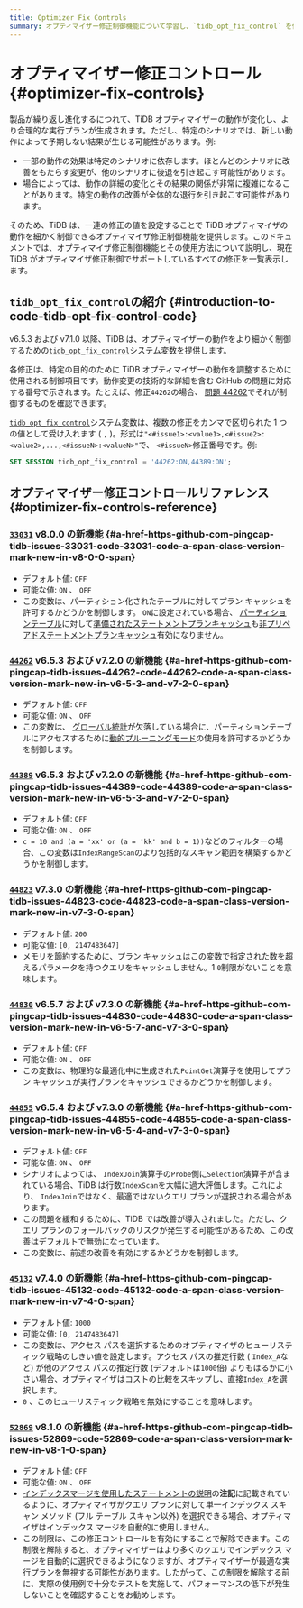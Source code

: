 ```yaml
---
title: Optimizer Fix Controls
summary: オプティマイザー修正制御機能について学習し、`tidb_opt_fix_control` を使用して TiDB オプティマイザーをより細かく制御する方法について説明します。
---
```


# オプティマイザー修正コントロール {#optimizer-fix-controls}

製品が繰り返し進化するにつれて、TiDB オプティマイザーの動作が変化し、より合理的な実行プランが生成されます。ただし、特定のシナリオでは、新しい動作によって予期しない結果が生じる可能性があります。例:

-   一部の動作の効果は特定のシナリオに依存します。ほとんどのシナリオに改善をもたらす変更が、他のシナリオに後退を引き起こす可能性があります。
-   場合によっては、動作の詳細の変化とその結果の関係が非常に複雑になることがあります。特定の動作の改善が全体的な退行を引き起こす可能性があります。

そのため、TiDB は、一連の修正の値を設定することで TiDB オプティマイザの動作を細かく制御できるオプティマイザ修正制御機能を提供します。このドキュメントでは、オプティマイザ修正制御機能とその使用方法について説明し、現在 TiDB がオプティマイザ修正制御でサポートしているすべての修正を一覧表示します。

## <code>tidb_opt_fix_control</code>の紹介 {#introduction-to-code-tidb-opt-fix-control-code}

v6.5.3 および v7.1.0 以降、TiDB は、オプティマイザーの動作をより細かく制御するための[`tidb_opt_fix_control`](/system-variables.md#tidb_opt_fix_control-new-in-v653-and-v710)システム変数を提供します。

各修正は、特定の目的のために TiDB オプティマイザーの動作を調整するために使用される制御項目です。動作変更の技術的な詳細を含む GitHub の問題に対応する番号で示されます。たとえば、修正`44262`の場合、 [問題 44262](https://github.com/pingcap/tidb/issues/44262)でそれが制御するものを確認できます。

[`tidb_opt_fix_control`](/system-variables.md#tidb_opt_fix_control-new-in-v653-and-v710)システム変数は、複数の修正をカンマで区切られた 1 つの値として受け入れます ( `,` )。形式は`"<#issue1>:<value1>,<#issue2>:<value2>,...,<#issueN>:<valueN>"`で、 `<#issueN>`修正番号です。例:

```sql
SET SESSION tidb_opt_fix_control = '44262:ON,44389:ON';
```

## オプティマイザー修正コントロールリファレンス {#optimizer-fix-controls-reference}

### <a href="https://github.com/pingcap/tidb/issues/33031"><code>33031</code></a> <span class="version-mark">v8.0.0 の新機能</span> {#a-href-https-github-com-pingcap-tidb-issues-33031-code-33031-code-a-span-class-version-mark-new-in-v8-0-0-span}

-   デフォルト値: `OFF`
-   可能な値: `ON` 、 `OFF`
-   この変数は、パーティション化されたテーブルに対してプラン キャッシュを許可するかどうかを制御します。 `ON`に設定されている場合、 [パーティションテーブル](/partitioned-table.md)に対して[準備されたステートメントプランキャッシュ](/sql-prepared-plan-cache.md)も[非プリペアドステートメントプランキャッシュ](/sql-non-prepared-plan-cache.md)有効になりません。

### <a href="https://github.com/pingcap/tidb/issues/44262"><code>44262</code></a> <span class="version-mark">v6.5.3 および v7.2.0 の新機能</span> {#a-href-https-github-com-pingcap-tidb-issues-44262-code-44262-code-a-span-class-version-mark-new-in-v6-5-3-and-v7-2-0-span}

-   デフォルト値: `OFF`
-   可能な値: `ON` 、 `OFF`
-   この変数は、 [グローバル統計](/statistics.md#collect-statistics-of-partitioned-tables-in-dynamic-pruning-mode)が欠落している場合に、パーティションテーブルにアクセスするために[動的プルーニングモード](/partitioned-table.md#dynamic-pruning-mode)の使用を許可するかどうかを制御します。

### <a href="https://github.com/pingcap/tidb/issues/44389"><code>44389</code></a> <span class="version-mark">v6.5.3 および v7.2.0 の新機能</span> {#a-href-https-github-com-pingcap-tidb-issues-44389-code-44389-code-a-span-class-version-mark-new-in-v6-5-3-and-v7-2-0-span}

-   デフォルト値: `OFF`
-   可能な値: `ON` 、 `OFF`
-   `c = 10 and (a = 'xx' or (a = 'kk' and b = 1))`などのフィルターの場合、この変数は`IndexRangeScan`のより包括的なスキャン範囲を構築するかどうかを制御します。

### <a href="https://github.com/pingcap/tidb/issues/44823"><code>44823</code></a> <span class="version-mark">v7.3.0 の新機能</span> {#a-href-https-github-com-pingcap-tidb-issues-44823-code-44823-code-a-span-class-version-mark-new-in-v7-3-0-span}

-   デフォルト値: `200`
-   可能な値: `[0, 2147483647]`
-   メモリを節約するために、プラン キャッシュはこの変数で指定された数を超えるパラメータを持つクエリをキャッシュしません。1 `0`制限がないことを意味します。

### <a href="https://github.com/pingcap/tidb/issues/44830"><code>44830</code></a> <span class="version-mark">v6.5.7 および v7.3.0 の新機能</span> {#a-href-https-github-com-pingcap-tidb-issues-44830-code-44830-code-a-span-class-version-mark-new-in-v6-5-7-and-v7-3-0-span}

-   デフォルト値: `OFF`
-   可能な値: `ON` 、 `OFF`
-   この変数は、物理的な最適化中に生成された`PointGet`演算子を使用してプラン キャッシュが実行プランをキャッシュできるかどうかを制御します。

### <a href="https://github.com/pingcap/tidb/issues/44855"><code>44855</code></a> <span class="version-mark">v6.5.4 および v7.3.0 の新機能</span> {#a-href-https-github-com-pingcap-tidb-issues-44855-code-44855-code-a-span-class-version-mark-new-in-v6-5-4-and-v7-3-0-span}

-   デフォルト値: `OFF`
-   可能な値: `ON` 、 `OFF`
-   シナリオによっては、 `IndexJoin`演算子の`Probe`側に`Selection`演算子が含まれている場合、TiDB は行数`IndexScan`を大幅に過大評価します。これにより、 `IndexJoin`ではなく、最適ではないクエリ プランが選択される場合があります。
-   この問題を緩和するために、TiDB では改善が導入されました。ただし、クエリ プランのフォールバックのリスクが発生する可能性があるため、この改善はデフォルトで無効になっています。
-   この変数は、前述の改善を有効にするかどうかを制御します。

### <a href="https://github.com/pingcap/tidb/issues/45132"><code>45132</code></a> <span class="version-mark">v7.4.0 の新機能</span> {#a-href-https-github-com-pingcap-tidb-issues-45132-code-45132-code-a-span-class-version-mark-new-in-v7-4-0-span}

-   デフォルト値: `1000`
-   可能な値: `[0, 2147483647]`
-   この変数は、アクセス パスを選択するためのオプティマイザのヒューリスティック戦略のしきい値を設定します。アクセス パスの推定行数 ( `Index_A`など) が他のアクセス パスの推定行数 (デフォルトは`1000`倍) よりもはるかに小さい場合、オプティマイザはコストの比較をスキップし、直接`Index_A`を選択します。
-   `0` 、このヒューリスティック戦略を無効にすることを意味します。

### <a href="https://github.com/pingcap/tidb/issues/52869"><code>52869</code></a> <span class="version-mark">v8.1.0 の新機能</span> {#a-href-https-github-com-pingcap-tidb-issues-52869-code-52869-code-a-span-class-version-mark-new-in-v8-1-0-span}

-   デフォルト値: `OFF`
-   可能な値: `ON` 、 `OFF`
-   [インデックスマージを使用したステートメントの説明](/explain-index-merge.md#examples)の**注記**に記載されているように、オプティマイザがクエリ プランに対して単一インデックス スキャン メソッド (フル テーブル スキャン以外) を選択できる場合、オプティマイザはインデックス マージを自動的に使用しません。
-   この制限は、この修正コントロールを有効にすることで解除できます。この制限を解除すると、オプティマイザーはより多くのクエリでインデックス マージを自動的に選択できるようになりますが、オプティマイザーが最適な実行プランを無視する可能性があります。したがって、この制限を解除する前に、実際の使用例で十分なテストを実施して、パフォーマンスの低下が発生しないことを確認することをお勧めします。
